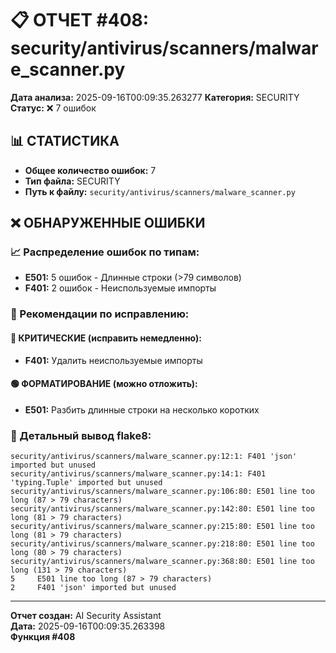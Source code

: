 # 📋 ОТЧЕТ #408: security/antivirus/scanners/malware_scanner.py

**Дата анализа:** 2025-09-16T00:09:35.263277
**Категория:** SECURITY
**Статус:** ❌ 7 ошибок

## 📊 СТАТИСТИКА

- **Общее количество ошибок:** 7
- **Тип файла:** SECURITY
- **Путь к файлу:** `security/antivirus/scanners/malware_scanner.py`

## ❌ ОБНАРУЖЕННЫЕ ОШИБКИ

### 📈 Распределение ошибок по типам:

- **E501:** 5 ошибок - Длинные строки (>79 символов)
- **F401:** 2 ошибок - Неиспользуемые импорты

### 🎯 Рекомендации по исправлению:

#### 🔴 КРИТИЧЕСКИЕ (исправить немедленно):
- **F401:** Удалить неиспользуемые импорты

#### 🟢 ФОРМАТИРОВАНИЕ (можно отложить):
- **E501:** Разбить длинные строки на несколько коротких

### 📝 Детальный вывод flake8:

```
security/antivirus/scanners/malware_scanner.py:12:1: F401 'json' imported but unused
security/antivirus/scanners/malware_scanner.py:14:1: F401 'typing.Tuple' imported but unused
security/antivirus/scanners/malware_scanner.py:106:80: E501 line too long (87 > 79 characters)
security/antivirus/scanners/malware_scanner.py:142:80: E501 line too long (81 > 79 characters)
security/antivirus/scanners/malware_scanner.py:215:80: E501 line too long (81 > 79 characters)
security/antivirus/scanners/malware_scanner.py:218:80: E501 line too long (80 > 79 characters)
security/antivirus/scanners/malware_scanner.py:368:80: E501 line too long (131 > 79 characters)
5     E501 line too long (87 > 79 characters)
2     F401 'json' imported but unused

```

---
**Отчет создан:** AI Security Assistant  
**Дата:** 2025-09-16T00:09:35.263398  
**Функция #408**
